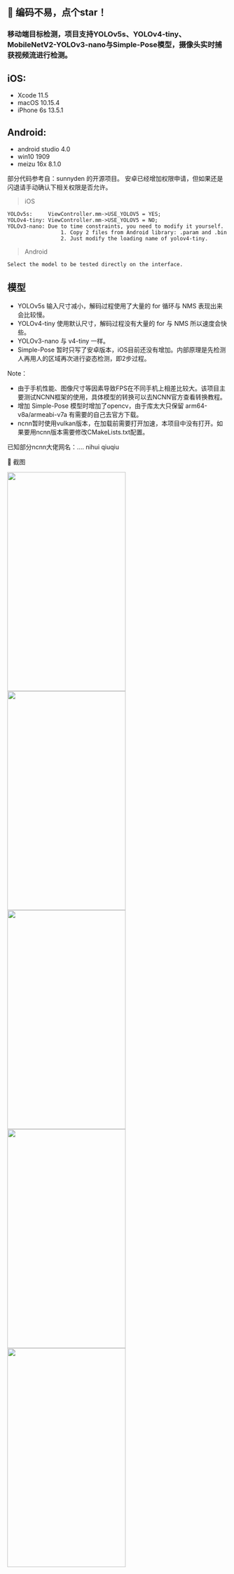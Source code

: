 ## :rocket: 编码不易，点个star！ ##

### 移动端目标检测，项目支持YOLOv5s、YOLOv4-tiny、MobileNetV2-YOLOv3-nano与Simple-Pose模型，摄像头实时捕获视频流进行检测。

## iOS:
- Xcode 11.5
- macOS 10.15.4
- iPhone 6s 13.5.1

## Android:
- android studio 4.0
- win10 1909
- meizu 16x 8.1.0

部分代码参考自：sunnyden 的开源项目。
安卓已经增加权限申请，但如果还是闪退请手动确认下相关权限是否允许。

> iOS
```code
YOLOv5s:     ViewController.mm->USE_YOLOV5 = YES;
YOLOv4-tiny: ViewController.mm->USE_YOLOV5 = NO;
YOLOv3-nano: Due to time constraints, you need to modify it yourself.
                 1. Copy 2 files from Android library: .param and .bin
                 2. Just modify the loading name of yolov4-tiny.
```
> Android
```
Select the model to be tested directly on the interface.
```
## 模型
* YOLOv5s 输入尺寸减小，解码过程使用了大量的 for 循环与 NMS 表现出来会比较慢。
* YOLOv4-tiny 使用默认尺寸，解码过程没有大量的 for 与 NMS 所以速度会快些。
* YOLOv3-nano 与 v4-tiny 一样。
* Simple-Pose 暂时只写了安卓版本，iOS目前还没有增加。内部原理是先检测人再用人的区域再次进行姿态检测，即2步过程。

Note：<br/>
* 由于手机性能、图像尺寸等因素导致FPS在不同手机上相差比较大。该项目主要测试NCNN框架的使用，具体模型的转换可以去NCNN官方查看转换教程。<br/>
* 增加 Simple-Pose 模型时增加了opencv，由于库太大只保留 arm64-v8a/armeabi-v7a 有需要的自己去官方下载。
* ncnn暂时使用vulkan版本，在加载前需要打开加速，本项目中没有打开。如果要用ncnn版本需要修改CMakeLists.txt配置。

已知部分ncnn大佬网名：.... nihui qiuqiu

:art: 截图<br/>

<div>
<img width="270" height="500" src="https://github.com/WZTENG/YOLOv5_NCNN/blob/master/Screenshots/Android_Meizu16x_mobilenetv2_yolov3_nano.jpg"/>
<img width="270" height="500" src="https://github.com/WZTENG/YOLOv5_NCNN/blob/master/Screenshots/Android_Meizu16x_yolov4_tiny.jpg"/>
<img width="270" height="500" src="https://github.com/WZTENG/YOLOv5_NCNN/blob/master/Screenshots/Android_Meizu16x_yolov5s.jpg"/>
</div>
<div>
<img width="270" height="500" src="https://github.com/WZTENG/YOLOv5_NCNN/blob/master/Screenshots/Android_Meizu16x_simple_pose.jpg"/>
</div>

<div>
<img width="270" height="500" src="https://github.com/WZTENG/YOLOv5_NCNN/blob/master/Screenshots/iOS_iPhone6s_yolov4_tiny.jpg"/>
<div/>

